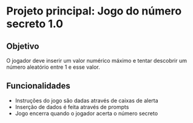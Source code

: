 # Projeto principal: Jogo do número secreto 1.0

## Objetivo

O jogador deve inserir um valor numérico máximo e tentar descobrir um número aleatório entre 1 e esse valor.

## Funcionalidades

- Instruções do jogo são dadas através de caixas de alerta
- Inserção de dados é feita através de prompts
- Jogo encerra quando o jogador acerta o número secreto
